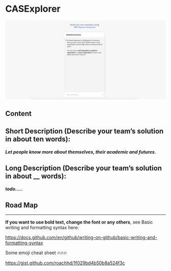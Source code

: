 # CASExplorer 

![GitHub Logo](/CASExplorer.png) 


## Content

## Short Description (Describe your team’s solution in about ten words):

##### Let people know more about themselves, their academic and futures.

## Long Description (Describe your team’s solution in about __ words):

##### todo.....

## Road Map

--------------------------------------------------------------------------


**If you want to use bold text, change the font or any others**, see Basic writing and formatting syntax here:

https://docs.github.com/en/github/writing-on-github/basic-writing-and-formatting-syntax


Some emoji cheat sheet :fire::fire::fire:

https://gist.github.com/roachhd/1f029bd4b50b8a524f3c
